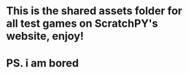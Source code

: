 # This is the shared assets folder for all test games on ScratchPY's website, enjoy!
# PS. i am bored
